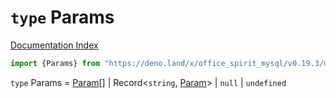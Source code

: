 # `type` Params

[Documentation Index](../README.md)

```ts
import {Params} from "https://deno.land/x/office_spirit_mysql/v0.19.3/mod.ts"
```

`type` Params = [Param](../type.Param/README.md)\[] | Record\<`string`, [Param](../type.Param/README.md)> | `null` | `undefined`